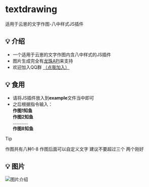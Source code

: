 # textdrawing
适用于云崽的文字作图-八中样式JS插件
## 💡 介绍
- 一个适用于云崽的文字作图内含八中样式的JS插件
- 图片生成完全有[龙珠API](http://www.hhlqilongzhu.cn/H5_home.php)来支持
- 欢迎加入QQ群 [（点我加入）](http://qm.qq.com/cgi-bin/qm/qr?_wv=1027&k=S7S-Kp04TdoZVwn_fF-X9IfE-L6Q2gd-&authKey=MzpyjsMivEsHw2i3MPMDa1Bqxr%2F0shRoSnVgoRoXJv0zrnqmQVMUn%2BVw23jQ2BIU&noverify=0&group_code=861646887)
## 💡 食用
- 请将JS插件放入到**example**文件当中即可
- 之后根据指令输入：<br>**作图1知鱼**<br>**作图2知鱼**<br>…………<br>
**作图8知鱼**
> [!TIP]
> 作图共有八种1-8 作图后面可以自定义文字 建议不要超过三个 两个刚好
## 💡 图片
 ![图片介绍](http://ocoa.cn/blog-img/Image_185694411021221.png)



